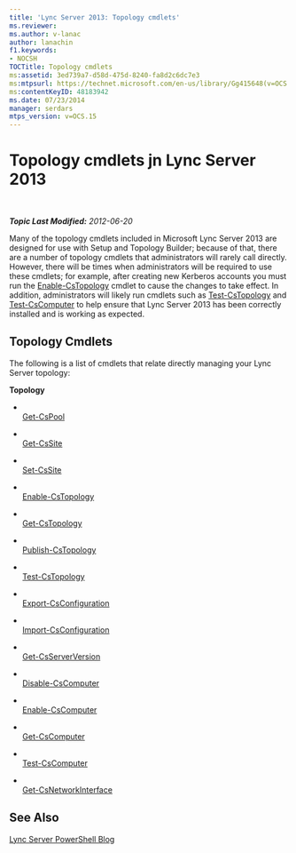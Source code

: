 ```yaml
---
title: 'Lync Server 2013: Topology cmdlets'
ms.reviewer: 
ms.author: v-lanac
author: lanachin
f1.keywords:
- NOCSH
TOCTitle: Topology cmdlets
ms:assetid: 3ed739a7-d58d-475d-8240-fa8d2c6dc7e3
ms:mtpsurl: https://technet.microsoft.com/en-us/library/Gg415648(v=OCS.15)
ms:contentKeyID: 48183942
ms.date: 07/23/2014
manager: serdars
mtps_version: v=OCS.15
---
```


<div data-xmlns="http://www.w3.org/1999/xhtml">

<div class="topic" data-xmlns="http://www.w3.org/1999/xhtml" data-msxsl="urn:schemas-microsoft-com:xslt" data-cs="http://msdn.microsoft.com/en-us/">

<div data-asp="http://msdn2.microsoft.com/asp">

# Topology cmdlets jn Lync Server 2013

</div>

<div id="mainSection">

<div id="mainBody">

<span> </span>

_**Topic Last Modified:** 2012-06-20_

Many of the topology cmdlets included in Microsoft Lync Server 2013 are designed for use with Setup and Topology Builder; because of that, there are a number of topology cmdlets that administrators will rarely call directly. However, there will be times when administrators will be required to use these cmdlets; for example, after creating new Kerberos accounts you must run the [Enable-CsTopology](https://technet.microsoft.com/en-us/library/Gg398398(v=OCS.15)) cmdlet to cause the changes to take effect. In addition, administrators will likely run cmdlets such as [Test-CsTopology](https://technet.microsoft.com/en-us/library/Gg398127(v=OCS.15)) and [Test-CsComputer](https://technet.microsoft.com/en-us/library/Gg398162(v=OCS.15)) to help ensure that Lync Server 2013 has been correctly installed and is working as expected.

<div>

## Topology Cmdlets

The following is a list of cmdlets that relate directly managing your Lync Server topology:

**Topology**

  - <span></span>  
    [Get-CsPool](https://technet.microsoft.com/en-us/library/Gg398992(v=OCS.15))

<!-- end list -->

  - <span></span>  
    [Get-CsSite](https://technet.microsoft.com/en-us/library/Gg398185(v=OCS.15))

  - <span></span>  
    [Set-CsSite](https://technet.microsoft.com/en-us/library/Gg413023(v=OCS.15))

<!-- end list -->

  - <span></span>  
    [Enable-CsTopology](https://technet.microsoft.com/en-us/library/Gg398398(v=OCS.15))

  - <span></span>  
    [Get-CsTopology](https://technet.microsoft.com/en-us/library/Gg412824(v=OCS.15))

  - <span></span>  
    [Publish-CsTopology](https://technet.microsoft.com/en-us/library/Gg398953(v=OCS.15))

  - <span></span>  
    [Test-CsTopology](https://technet.microsoft.com/en-us/library/Gg398127(v=OCS.15))

<!-- end list -->

  - <span></span>  
    [Export-CsConfiguration](https://technet.microsoft.com/en-us/library/Gg398627(v=OCS.15))

  - <span></span>  
    [Import-CsConfiguration](https://technet.microsoft.com/en-us/library/Gg398800(v=OCS.15))

<!-- end list -->

  - <span></span>  
    [Get-CsServerVersion](https://technet.microsoft.com/en-us/library/Gg398470(v=OCS.15))

<!-- end list -->

  - <span></span>  
    [Disable-CsComputer](https://technet.microsoft.com/en-us/library/Gg399023(v=OCS.15))

  - <span></span>  
    [Enable-CsComputer](https://technet.microsoft.com/en-us/library/Gg412815(v=OCS.15))

  - <span></span>  
    [Get-CsComputer](https://technet.microsoft.com/en-us/library/Gg425959(v=OCS.15))

  - <span></span>  
    [Test-CsComputer](https://technet.microsoft.com/en-us/library/Gg398162(v=OCS.15))

<!-- end list -->

  - <span></span>  
    [Get-CsNetworkInterface](https://technet.microsoft.com/en-us/library/Gg398121(v=OCS.15))

</div>

<div>

## See Also


[Lync Server PowerShell Blog](http://go.microsoft.com/fwlink/p/?linkid=203150)  
  

</div>

</div>

<span> </span>

</div>

</div>

</div>

